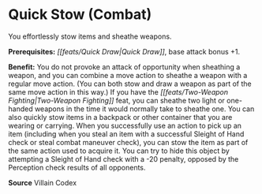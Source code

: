 ﻿---
cssclass: [feats]

---
# Quick Stow (Combat)

You effortlessly stow items and sheathe weapons.

**Prerequisites:** _[[feats/Quick Draw|Quick Draw]]_, base attack bonus +1.

**Benefit:** You do not provoke an attack of opportunity when sheathing a weapon, and you can combine a move action to sheathe a weapon with a regular move action. (You can both stow and draw a weapon as part of the same move action in this way.) If you have the _[[feats/Two-Weapon Fighting|Two-Weapon Fighting]]_ feat, you can sheathe two light or one-handed weapons in the time it would normally take to sheathe one. You can also quickly stow items in a backpack or other container that you are wearing or carrying. When you successfully use an action to pick up an item (including when you steal an item with a successful Sleight of Hand check or steal combat maneuver check), you can stow the item as part of the same action used to acquire it. You can try to hide this object by attempting a Sleight of Hand check with a -20 penalty, opposed by the Perception check results of all opponents.

**Source** Villain Codex